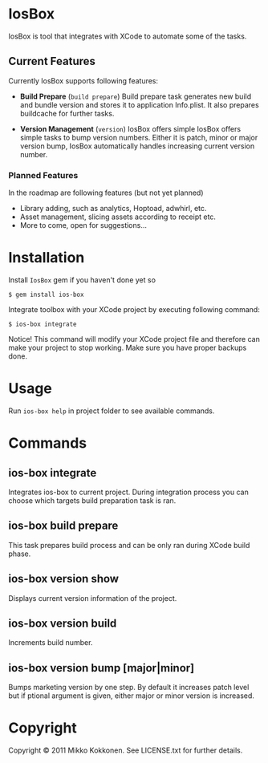 IosBox
======

IosBox is tool that integrates with XCode to automate some of the tasks.

Current Features
----------------

Currently IosBox supports following features:

* <b>Build Prepare</b> (`build prepare`)
  Build prepare task generates new build and bundle version  and stores
  it to application Info.plist.
  It also prepares buildcache for further tasks.

* <b>Version Management</b> (`version`)
  IosBox offers simple 
  IosBox offers simple tasks to bump version numbers. Either it is patch, minor or
  major version bump, IosBox automatically handles increasing current version number.

### Planned Features

In the roadmap are following features (but not yet planned)

* Library adding, such as analytics, Hoptoad, adwhirl, etc.
* Asset management, slicing assets according to receipt etc.
* More to come, open for suggestions...

# Installation

Install `IosBox` gem if you haven't done yet so

	$ gem install ios-box

Integrate toolbox with your XCode project by executing following command:
	
	$ ios-box integrate

Notice! This command will modify your XCode project file and therefore can make your project to stop working.
Make sure you have proper backups done.

# Usage

Run `ios-box help` in project folder to see available commands.

# Commands

## ios-box integrate

Integrates ios-box to current project. During integration process you can
choose which targets build preparation task is ran.

## ios-box build prepare

This task prepares build process and can be only ran during XCode build phase.

## ios-box version show

Displays current version information of the project.

## ios-box version build

Increments build number.

## ios-box version bump [major|minor]

Bumps marketing version by one step. By default it increases patch level
but if ptional argument is given, either major or minor version is increased.

# Copyright

Copyright &copy; 2011 Mikko Kokkonen. See LICENSE.txt for
further details.

